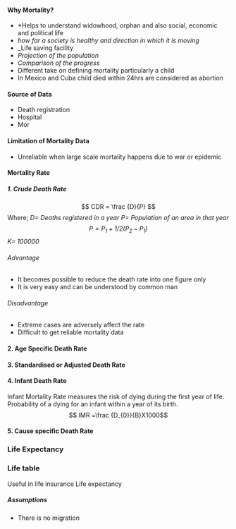 #### Why Mortality?
- *Helps to understand widowhood, orphan and also social, economic and political life
- _how far a society is healthy and direction in which it is moving_
- _Life saving facility
- _Projection of the population_
- _Comparison of the progress_
- Different take on defining mortality particularly a child
- In Mexico and Cuba child died within 24hrs are considered as abortion
#### Source of Data
- Death registration
- Hospital
- Mor
#### Limitation of Mortality Data
- Unreliable when large scale mortality happens due to war or epidemic

#### Mortality Rate
##### 1. Crude Death Rate
$$ CDR = \frac {D}{P} $$
Where;
_D= Deaths registered in a year
P= Population of an area in that year $$ P = P_{1} +{1/2}{(P_{2}}-{P_{1})}$$
K= 100000_
###### Advantage
- It becomes possible to reduce the death rate into one figure only
- It is very easy and can be understood by common man
###### Disadvantage
- Extreme cases are adversely affect the rate
- Difficult to get reliable mortality data
#### 2. Age Specific Death Rate

#### 3. Standardised or Adjusted Death Rate
#### 4. Infant Death Rate
Infant Mortality Rate measures the risk of dying during the first year of life. Probability of a dying for an infant within a year of its birth.
$$ IMR =\frac {D_{0}}{B}X1000$$
#### 5. Cause specific Death Rate
### Life Expectancy
### Life table
Useful in life insurance 
Life expectancy
##### Assumptions
- There is no migration

